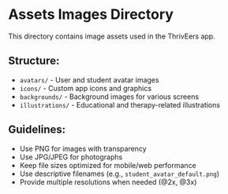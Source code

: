 # Assets Images Directory

This directory contains image assets used in the ThrivEers app.

## Structure:

- `avatars/` - User and student avatar images
- `icons/` - Custom app icons and graphics
- `backgrounds/` - Background images for various screens
- `illustrations/` - Educational and therapy-related illustrations

## Guidelines:

- Use PNG for images with transparency
- Use JPG/JPEG for photographs
- Keep file sizes optimized for mobile/web performance
- Use descriptive filenames (e.g., `student_avatar_default.png`)
- Provide multiple resolutions when needed (@2x, @3x)

